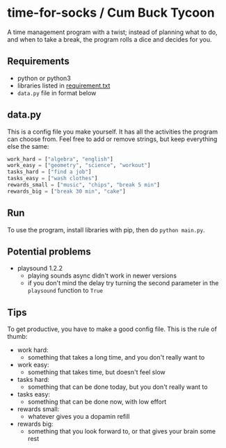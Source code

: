 # time-for-socks / Cum Buck Tycoon
A time management program with a twist; instead of planning what to do, and when to take a break, the program rolls a dice and decides for you.

## Requirements
* python or python3
* libraries listed in [requirement.txt](requirement.txt)
* ```data.py``` file in format below

## data.py
This is a config file you make yourself. It has all the activities the program can choose from. Feel free to add or remove strings, but keep everything else the same:  

```python
work_hard = ["algebra", "english"]
work_easy = ["geometry", "science", "workout"]
tasks_hard = ["find a job"]
tasks_easy = ["wash clothes"]
rewards_small = ["music", "chips", "break 5 min"]
rewards_big = ["break 30 min", "cake"]
```

## Run
To use the program, install libraries with pip, then do ```python main.py```.

## Potential problems
* playsound 1.2.2
  * playing sounds async didn't work in newer versions
  * if you don't mind the delay try turning the second parameter in the ```playsound``` function to ```True```

## Tips
To get productive, you have to make a good config file. This is the rule of thumb:
* work hard: 
  * something that takes a long time, and you don't really want to
* work easy:
  * something that takes time, but doesn't feel slow
* tasks hard:
  * something that can be done today, but you don't really want to
* tasks easy:
  * something that can be done now, with low effort
* rewards small:
  * whatever gives you a dopamin refill
* rewards big:
  * something that you look forward to, or that gives your brain some rest